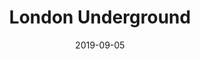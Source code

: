--- 
layout: sheets-layout
title: "London Underground"
date: 2019-09-05
categories: arrangements
composer: "Adam Kay & Suman Biswas"
pdf-link: london-underground-adam-kay.pdf
pdf-lyric: london-underground-adam-kay-lyrics.pdf
yt-link: "#"
muse-link: https://musescore.com/user/28025112/scores/5700761
---